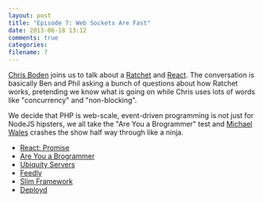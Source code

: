 ```yaml
---
layout: post
title: "Episode 7: Web Sockets Are Fast"
date: 2013-06-18 13:12
comments: true
categories: 
filename: 7
---
```


[Chris Boden](https://twitter.com/boden_c) joins us to talk about a [Ratchet](http://socketo.me/) and [React](http://reactphp.org/). The conversation is basically Ben and Phil asking a bunch of questions about how Ratchet works, pretending we know what is going on while Chris uses lots of words like "concurrency" and "non-blocking".

We decide that PHP is web-scale, event-driven programming is not just for NodeJS hipsters, we all take the "Are You a Brogrammer" test and [Michael Wales](https://twitter.com/walesmd) crashes the show half way through like a ninja.

* [React: Promise](https://github.com/reactphp/promise)
* [Are You a Brogrammer](http://areyouabrogrammer.com/)
* [Ubiquity Servers](https://www.ubiquityservers.com/)
* [Feedly](http://www.feedly.com/)
* [Slim Framework](http://www.slimframework.com/)
* [Deployd](http://deployd.com/)